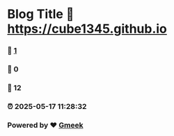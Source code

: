 # Blog Title :link: https://cube1345.github.io 
### :page_facing_up: [1](https://cube1345.github.io/tag.html) 
### :speech_balloon: 0 
### :hibiscus: 12 
### :alarm_clock: 2025-05-17 11:28:32 
### Powered by :heart: [Gmeek](https://github.com/Meekdai/Gmeek)
